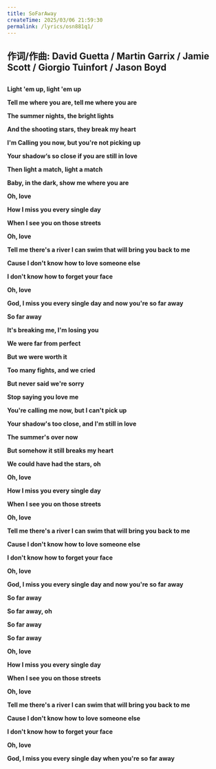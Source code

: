 ```yaml
---
title: SoFarAway
createTime: 2025/03/06 21:59:30
permalink: /lyrics/osn881q1/
---
```

## 作词/作曲: David Guetta / Martin Garrix / Jamie Scott / Giorgio Tuinfort / Jason Boyd

## 

**Light 'em up, light 'em up**

**Tell me where you are, tell me where you are**

**The summer nights, the bright lights**

**And the shooting stars, they break my heart**

**I'm Calling you now, but you're not picking up**

**Your shadow‘s so close if you are still in love**

**Then light a match, light a match**

**Baby, in the dark, show me where you are**

**Oh, love**

**How I miss you every single day**

**When I see you on those streets**

**Oh, love**

**Tell me there's a river I can swim that will bring you back to me**

**Cause I don't know how to love someone else**

**I don't know how to forget your face**

**Oh, love**

**God, I miss you every single day and now you're so far away**

**So far away**

**It's breaking me, I'm losing you**

**We were far from perfect**

**But we were worth it**

**Too many fights, and we cried**

**But never said we're sorry**

**Stop saying you love me**

**You're calling me now, but I can't pick up**

**Your shadow's too close, and I'm still in love**

**The summer's over now**

**But somehow it still breaks my heart**

**We could have had the stars, oh**

**Oh, love**

**How I miss you every single day**

**When I see you on those streets**

**Oh, love**

**Tell me there's a river I can swim that will bring you back to me**

**Cause I don't know how to love someone else**

**I don't know how to forget your face**

**Oh, love**

**God, I miss you every single day and now you're so far away**

**So far away**

**So far away, oh**

**So far away**

**So far away**

**Oh, love**

**How I miss you every single day**

**When I see you on those streets**

**Oh, love**

**Tell me there's a river I can swim that will bring you back to me**

**Cause I don't know how to love someone else**

**I don't know how to forget your face**

**Oh, love**

**God, I miss you every single day when you're so far away**

